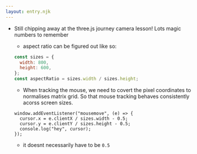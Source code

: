 ```yaml
---
layout: entry.njk
---
```


- Still chipping away at the three.js journey camera lesson! Lots magic numbers to remember
    - aspect ratio can be figured out like so:
    ```js
    const sizes = {
      width: 800,
      height: 600,
    };
    const aspectRatio = sizes.width / sizes.height;
    ```
    
    - When tracking the mouse, we need to covert the pixel coordinates to normalises matrix grid. So that mouse tracking behaves consistently acorss screen sizes.
    ```
    window.addEventListener("mousemove", (e) => {
      cursor.x = e.clientX / sizes.width - 0.5;
      cursor.y = e.clientY / sizes.height - 0.5;
      console.log("hey", cursor);
    });
    ```
    - it doesnt necessarily have to be `0.5`
